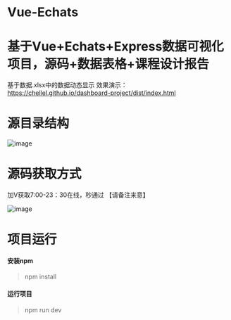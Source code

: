 # Vue-Echats
# 基于Vue+Echats+Express数据可视化项目，源码+数据表格+课程设计报告
基于数据.xlsx中的数据动态显示
效果演示：https://chellel.github.io/dashboard-project/dist/index.html
# 源目录结构
![image](https://github.com/user-attachments/assets/c3135ced-ed8c-4ab3-9232-c4beafba57d9)
# 源码获取方式
加V获取7:00-23：30在线，秒通过 【请备注来意】

![image](https://github.com/user-attachments/assets/666d6479-2117-4834-a4d4-9edb94fe52eb)

# 项目运行
#### 安装npm

> npm install

#### 运行项目

> npm run dev



